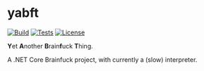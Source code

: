 # yabft

[![Build](https://corenting.visualstudio.com/yabft/_apis/build/status/corenting.yabft?branchName=master)](https://corenting.visualstudio.com/yabft/_build/latest?definitionId=4&branchName=master) [![Tests](https://img.shields.io/azure-devops/tests/corenting/yabft/4?compact_message)](https://corenting.visualstudio.com/yabft/_test/analytics?definitionId=4&contextType=build) [![License](https://img.shields.io/github/license/corenting/yabft)](https://github.com/corenting/yabft/blob/master/LICENSE)


**Y**et **A**nother **B**rain**f**uck **T**hing.

A .NET Core Brainfuck project, with currently a (slow) interpreter.
